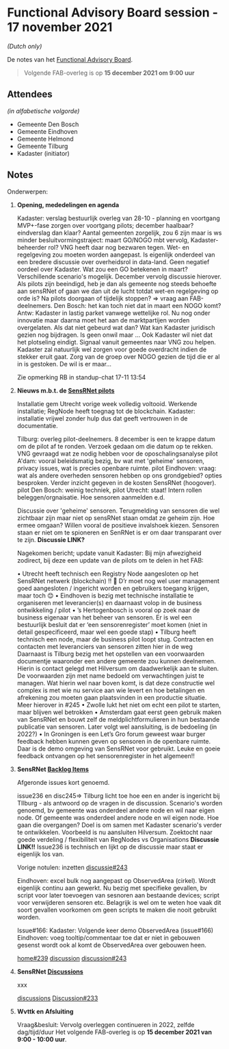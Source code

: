 # Functional Advisory Board session - 17 november 2021

_(Dutch only)_

De notes van het [Functional Advisory Board](../FAB.md).

> Volgende FAB-overleg is op **15 december 2021 om 9:00 uur**

## Attendees

_(in alfabetische volgorde)_

- Gemeente Den Bosch
- Gemeente Eindhoven
- Gemeente Helmond
- Gemeente Tilburg
- Kadaster (initiator)

## Notes

Onderwerpen:

1. **Opening, mededelingen en agenda**
   
     Kadaster: verslag bestuurlijk overleg van 28-10 - planning en voortgang MVP+-fase
     zorgen over voortgang pilots; december haalbaar? eindverslag dan klaar? Aantal gemeenten zorgelijk, zou 6 zijn maar is ws minder
     besluitvormingstraject: maart GO/NOGO mbt vervolg, Kadaster-beheerder rol? VNG heeft daar nog bezwaren tegen. Wet- en regelgeving zou moeten worden aangepast.
     Is eigenlijk onderdeel van een bredere discussie over overheidsrol in data-land. Geen negatief oordeel over Kadaster.
     Wat zou een GO betekenen in maart? Verschillende scenario's mogelijk. December vervolg discussie hierover.
     Als pilots zijn beeindigd, heb je dan als gemeente nog steeds behoefte aan sensRNet of gaan we dan uit de lucht totdat wet-en regelgeving op orde is?
     Na pilots doorgaan of tijdelijk stoppen? => vraag aan FAB-deelnemers.
     Den Bosch: het kan toch niet dat in maart een NOGO komt? Antw: Kadaster in lastig parket vanwege wettelijke rol. Nu nog onder innovatie maar daarna moet het aan de marktpartijen worden overgelaten. Als dat niet gebeurd wat dan? Wat kan Kadaster juridisch gezien nog bijdragen. Is geen onwil maar ... Ook Kadaster wil niet dat het plotseling eindigt. Signaal vanuit gemeentes naar VNG zou helpen. Kadaster zal natuurlijk wel zorgen voor goede overdracht indien de stekker eruit gaat.
     Zorg van de groep over NOGO gezien de tijd die er al in is gestoken. De wil is er maar...
     
     Zie opmerking RB in standup-chat 17-11 13:54
     
     
2. **Nieuws m.b.t. de [SensRNet pilots](https://kadaster-labs.github.io/sensrnet-home/Pilots/)**

     Installatie gem Utrecht vorige week volledig voltooid. Werkende installatie; RegNode heeft toegnag tot de blockchain.
     Kadaster: installatie vrijwel zonder hulp dus dat geeft vertrouwen in de documentatie.
     
     Tilburg: overleg pilot-deelnemers. 8 december is een te krappe datum om de pilot af te ronden. Verzoek gedaan om die datum op te rekken. VNG gevraagd wat ze nodig hebben voor de oposchalingsanalyse
     pilot A'dam: vooral beleidsmatig bezig, bv wat met 'geheime' sensoren, privacy issues, wat is precies openbare ruimte.
     pilot Eindhoven: vraag: wat als andere overheden sensoren hebben op ons grondgebied? opties besproken. Verder inzicht gegeven in de kosten SensRNet (hoogover).
     pilot Den Bosch: weinig techniek, 
     pilot Utrecht: staat! Intern rollen beleggen/orgnaisatie. Hoe sensoren aanmelden e.d.
     
     Discussie over 'geheime' sensoren. Terugmelding van sensoren die wel zichtbaar zijn maar niet op sensRNet staan omdat ze geheim zijn. Hoe ermee omgaan?
     Willen vooral de positieve invalshoek kiezen. Sensoren staan er niet om te spioneren en SenRNet is er om daar transparant over te zijn.
     **Discussie LINK?**
     
     Nagekomen bericht; update vanuit Kadaster:
     Bij mijn afwezigheid zodirect, bij deze een update van de pilots om te delen in het FAB:

      •	Utrecht heeft technisch een Registry Node aangesloten op het SensRNet netwerk (blockchain) !! 🎉 D’r moet nog wel user management goed aangesloten / ingericht worden en gebruikers toegang krijgen, maar toch 😊 
      •	Eindhoven is bezig met technische installatie te organiseren met leverancier(s) en daarnaast volop in de business ontwikkeling / pilot
      •	’s Hertogenbosch is vooral op zoek naar de business eigenaar van het beheer van sensoren. Er is wel een bestuurlijk besluit dat er ‘een sensorenregister’ moet komen (niet in detail gespecificeerd, maar wel een goede stap)
      •	Tilburg heeft technisch een node, maar de business pilot loopt stug. Contracten en contacten met leveranciers van sensoren zitten hier in de weg
Daarnaast is Tilburg bezig met het opstellen van een voorwaarden documentje waaronder een andere gemeente zou kunnen deelnemen. Hierin is contact gelegd met Hilversum om daadwerkelijk aan te sluiten. De voorwaarden zijn met name bedoeld om verwachtingen juist te managen. Wat hierin wel naar boven komt, is dat deze constructie wel complex is met wie nu service aan wie levert en hoe betalingen en afrekening zou moeten gaan plaatsvinden in een productie situatie. Meer hierover in #245
      •	Zwolle lukt het niet om echt een pilot te starten, maar blijven wel betrokken
      •	Amsterdam gaat eerst geen gebruik maken van SensRNet en bouwt zelf de meldplichtformulieren in hun bestaande publicatie van sensoren. Later volgt wel aansluiting, is de bedoeling (in 2022?)
      •	In Groningen is een Let’s Gro forum geweest waar burger feedback hebben kunnen geven op sensoren in de openbare ruimte. Daar is de demo omgeving van SensRNet voor gebruikt. Leuke en goeie feedback ontvangen op het sensorenregister in het algemeen!!

     
     
3. **SensRNet [Backlog Items](https://github.com/orgs/kadaster-labs/projects/1)**
     
     Afgeronde issues kort genoemd.
     
     issue236 en disc245=>
     Tilburg licht toe hoe een en ander is ingericht bij TIlburg - als antwoord op de vragen in de discussion. Scenario's worden genoemd, bv gemeente was onderdeel andere node en wil naar eigen node. Of gemeente was onderdeel andere node en wil eigen node. Hoe gaan die overgangen? Doel is om samen met Kadaster scenario's verder te ontwikkelen. Voorbeeld is nu aansluiten Hilversum.
     Zoektocht naar goede verdeling / flexibiliteit van RegNodes vs Organisations
     **Discussie LINK!!**
     Issue236 is technisch en lijkt op de discussie maar staat er eigenlijk los van.
     
     Vorige notulen: inzetten [discussie#243](https://github.com/kadaster-labs/sensrnet-home/discussions/243)
     
     Eindhoven: excel bulk nog aangepast op ObservedArea (cirkel). Wordt eigenlijk continu aan gewerkt. Nu bezig met specifieke gevallen, bv script voor later toevoegen van sesnoren aan bestaande devices; script voor verwijderen sensoren etc. Belagrijk is wel om te weten hoe vaak dit soort gevallen voorkomen om geen scripts te maken die nooit gebruikt worden.
     
     Issue#166:
     Kadaster: Volgende keer demo ObservedArea (issue#166)
     Eindhoven: voeg tooltip/commentaar toe dat er niet in gebouwen gesenst wordt ook al komt de ObservedArea over gebouwen heen.
     
     [home#239](https://github.com/kadaster-labs/sensrnet-home/issues/239)
     [discussion](https://github.com/kadaster-labs/sensrnet-home/discussions)
     [discussion#243](https://github.com/kadaster-labs/sensrnet-home/discussions/243)
     
     
   
4. **SensRNet [Discussions](https://github.com/kadaster-labs/sensrnet-home/discussions)**
   
     xxx
     
     [discussions](https://github.com/kadaster-labs/sensrnet-home/discussions)
     [Discussion#233](https://github.com/kadaster-labs/sensrnet-home/discussions/233)

5. **Wvttk en Afsluiting**
   
     Vraag&besluit: Vervolg overleggen continueren in 2022, zelfde dag/tijd/duur
     Het volgende FAB-overleg is op **15 december 2021 van 9:00 - 10:00 uur**.
